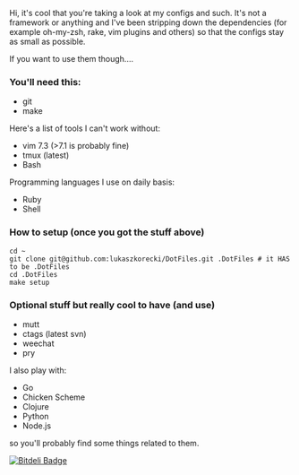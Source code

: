 Hi, it's cool that you're taking a look at my configs and such.
It's not a framework or anything and I've been stripping down the dependencies (for example oh-my-zsh, rake, vim plugins and others) so that the configs stay as small as possible.

If you want to use them though....

### You'll need this:

- git
- make

Here's a list of tools I can't work without:

- vim 7.3 (>7.1  is probably fine)
- tmux (latest)
- Bash

Programming languages I use on daily basis:

- Ruby
- Shell


### How to setup (once you got the stuff above)

    cd ~
    git clone git@github.com:lukaszkorecki/DotFiles.git .DotFiles # it HAS to be .DotFiles
    cd .DotFiles
    make setup

### Optional stuff but really cool to have (and use)

- mutt
- ctags (latest svn)
- weechat
- pry

I also play with:

- Go
- Chicken Scheme
- Clojure
- Python
- Node.js

so you'll probably find some things related to them.

[![Bitdeli Badge](https://d2weczhvl823v0.cloudfront.net/lukaszkorecki/dotfiles/trend.png)](https://bitdeli.com/free "Bitdeli Badge")
